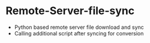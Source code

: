 # Remote-Server-file-sync

- Python based remote server file download and sync
- Calling additional script after syncing for conversion
